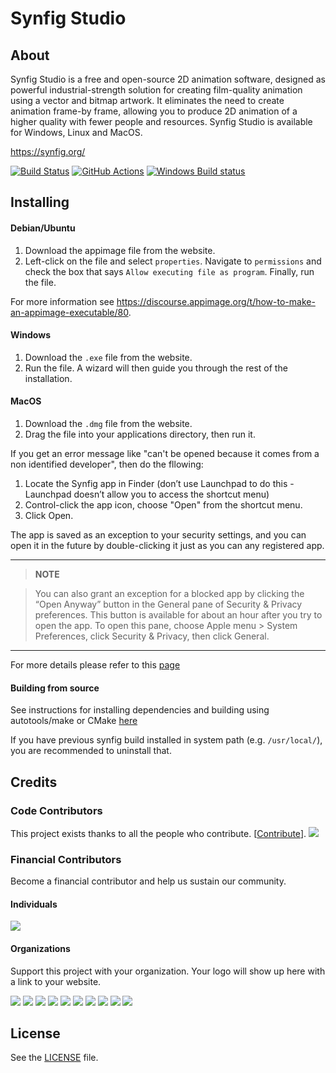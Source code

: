 Synfig Studio
=============

About
-----

Synfig Studio is a free and open-source 2D animation software, designed as
powerful industrial-strength solution for creating film-quality animation using
a vector and bitmap artwork. It eliminates the need to create animation
frame-by frame, allowing you to produce 2D animation of a higher quality with
fewer people and resources. Synfig Studio is available for Windows, Linux and
MacOS.

https://synfig.org/

[![Build Status](https://travis-ci.com/synfig/synfig.svg?branch=master)](https://travis-ci.com/synfig/synfig)
[![GitHub Actions](https://github.com/synfig/synfig/workflows/Synfig%20CI/badge.svg?branch=master)](https://github.com/synfig/synfig/actions)
[![Windows Build status](https://img.shields.io/appveyor/ci/synfig/synfig/master.svg?label=Windows%20build)](https://ci.appveyor.com/project/Synfig/synfig/branch/master)

Installing
----------

#### Debian/Ubuntu
1. Download the appimage file from the website.
2. Left-click on the file and select `properties`. Navigate to `permissions` and check the box that says `Allow executing file as program`. Finally, run the  file.

For more information see https://discourse.appimage.org/t/how-to-make-an-appimage-executable/80.

#### Windows
1. Download the `.exe` file from the website.
2. Run the file. A wizard will then guide you through the rest of the installation.

#### MacOS
1. Download the `.dmg` file from the website.
2. Drag the file into your applications directory, then run it.

If you get an error message like "can't be opened because it comes from a non identified developer", then do the fllowing:

1. Locate the Synfig app in Finder (don’t use Launchpad to do this - Launchpad doesn’t allow you to access the shortcut menu)
2. Control-click the app icon, choose "Open" from the shortcut menu.
3. Click Open.

The app is saved as an exception to your security settings, and you can open it in the future by double-clicking it just as you can any registered app.

***
> **NOTE**

> You can also grant an exception for a blocked app by clicking the “Open Anyway” button in the General pane of Security & Privacy preferences. This button is available for about an hour after you try to open the app. To open this pane, choose Apple menu > System Preferences, click Security & Privacy, then click General.
***

For more details please refer to this [page](https://support.apple.com/kb/PH25088?locale=en_US)

#### Building from source

See instructions for installing dependencies and building using autotools/make or CMake [here](https://synfig-docs-dev.readthedocs.io/en/latest/building/Building%20Synfig.html)

If you have previous synfig build installed in system path (e.g. `/usr/local/`),
you are recommended to uninstall that.

## Credits

### Code Contributors

This project exists thanks to all the people who contribute. [[Contribute](https://synfig-docs-dev.readthedocs.io/en/latest/community/contribution%20guidelines.html)].
<a href="https://github.com/synfig/synfig/graphs/contributors"><img src="https://opencollective.com/synfig/contributors.svg?width=890&button=false" /></a>

### Financial Contributors

Become a financial contributor and help us sustain our community.

#### Individuals

<a href="https://opencollective.com/synfig"><img src="https://opencollective.com/synfig/individuals.svg?width=890"></a>

#### Organizations

Support this project with your organization. Your logo will show up here with a link to your website.

<a href="https://opencollective.com/synfig/organization/0/website"><img src="https://opencollective.com/synfig/organization/0/avatar.svg"></a>
<a href="https://opencollective.com/synfig/organization/1/website"><img src="https://opencollective.com/synfig/organization/1/avatar.svg"></a>
<a href="https://opencollective.com/synfig/organization/2/website"><img src="https://opencollective.com/synfig/organization/2/avatar.svg"></a>
<a href="https://opencollective.com/synfig/organization/3/website"><img src="https://opencollective.com/synfig/organization/3/avatar.svg"></a>
<a href="https://opencollective.com/synfig/organization/4/website"><img src="https://opencollective.com/synfig/organization/4/avatar.svg"></a>
<a href="https://opencollective.com/synfig/organization/5/website"><img src="https://opencollective.com/synfig/organization/5/avatar.svg"></a>
<a href="https://opencollective.com/synfig/organization/6/website"><img src="https://opencollective.com/synfig/organization/6/avatar.svg"></a>
<a href="https://opencollective.com/synfig/organization/7/website"><img src="https://opencollective.com/synfig/organization/7/avatar.svg"></a>
<a href="https://opencollective.com/synfig/organization/8/website"><img src="https://opencollective.com/synfig/organization/8/avatar.svg"></a>
<a href="https://opencollective.com/synfig/organization/9/website"><img src="https://opencollective.com/synfig/organization/9/avatar.svg"></a>

## License

See the [LICENSE](https://github.com/synfig/synfig/blob/master/LICENSE) file.
